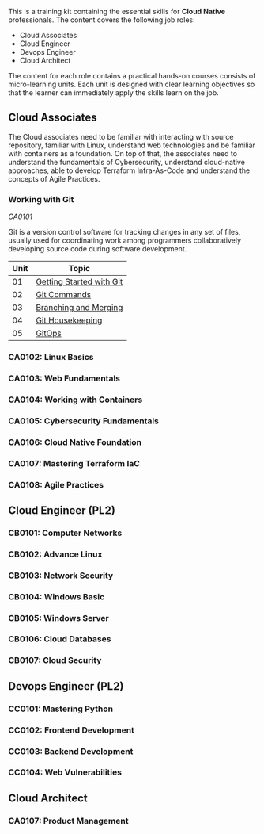 
This is a training kit containing the essential skills for **Cloud Native** professionals. The content covers the following job roles:
- Cloud Associates
- Cloud Engineer
- Devops Engineer
- Cloud Architect

The content for each role contains a practical hands-on courses consists of micro-learning units. Each unit is designed with clear learning objectives so that the learner can immediately apply the skills learn on the job.

## Cloud Associates
The Cloud associates need to be familiar with interacting with source repository, familiar with Linux, understand web technologies and be familiar with containers as a foundation. On top of that, the associates need to understand the fundamentals of Cybersecurity, understand cloud-native approaches, able to develop Terraform Infra-As-Code and understand the concepts of Agile Practices.

### Working with Git
*CA0101*

Git is a version control software for tracking changes in any set of files, usually used for coordinating work among programmers collaboratively developing source code during software development. 

|Unit|Topic|
|----|-----|
|01|[Getting Started with Git](/CA0101/U01)|
|02|[Git Commands](/CA0101/U02)|
|03|[Branching and Merging](/CA0101/U03)|
|04|[Git Housekeeping](/CA0101/U04)|
|05|[GitOps](/CA0101/U05)|


### CA0102: Linux Basics

### CA0103: Web Fundamentals

### CA0104: Working with Containers

### CA0105: Cybersecurity Fundamentals

### CA0106: Cloud Native Foundation

### CA0107: Mastering Terraform IaC

### CA0108: Agile Practices


## Cloud Engineer (PL2)

### CB0101: Computer Networks

### CB0102: Advance Linux

### CB0103: Network Security

### CB0104: Windows Basic 

### CB0105: Windows Server

### CB0106: Cloud Databases

### CB0107: Cloud Security


## Devops Engineer (PL2)


### CC0101: Mastering Python

### CC0102: Frontend Development

### CC0103: Backend Development

### CC0104: Web Vulnerabilities


## Cloud Architect

### CA0107: Product Management 